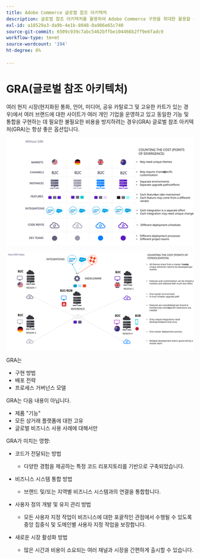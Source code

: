 ```yaml
---
title: Adobe Commerce 글로벌 참조 아키텍처
description: 글로벌 참조 아키텍처를 활용하여 Adobe Commerce 구현을 최대한 활용할 수 있습니다.
exl-id: a18529a3-da9b-4e1b-8048-0a906e65c740
source-git-commit: 6509c939c7abc5462bffbe104466b2ff9e6fadc9
workflow-type: tm+mt
source-wordcount: '194'
ht-degree: 0%

---
```


# GRA(글로벌 참조 아키텍처)

여러 현지 시장(현지화된 통화, 언어, 미디어, 공유 카탈로그 및 고유한 카트가 있는 경우)에서 여러 브랜드에 대한 사이트가 여러 개인 기업을 운영하고 있고 동일한 기능 및 통합을 구현하는 데 필요한 불필요한 비용을 방지하려는 경우(GRA) 글로벌 참조 아키텍처(GRA)는 항상 좋은 옵션입니다.

![아키텍처의 차이 비용을 설명하는 표](../../assets/playbooks/divergent-architecture.svg)

![아키텍처 통합 비용을 설명하는 표](../../assets/playbooks/consolidated-architecture.svg)

GRA는

- 구현 방법
- 배포 전략
- 프로세스 거버넌스 모델

GRA는 다음 내용이 아닙니다.

- 제품 &quot;기능&quot;
- 모든 상거래 플랫폼에 대한 고유
- 글로벌 비즈니스 사용 사례에 대해서만

GRA가 미치는 영향:

- 코드가 전달되는 방법

   - 다양한 경험을 제공하는 특정 코드 리포지토리를 기반으로 구축되었습니다.

- 비즈니스 시스템 통합 방법

   - 브랜드 및/또는 지역별 비즈니스 시스템과의 연결을 통합합니다.

- 사용자 정의 개발 및 유지 관리 방법

   - 모든 사용자 지정 작업이 비즈니스에 대한 포괄적인 관점에서 수행될 수 있도록 중앙 집중식 및 도메인별 사용자 지정 작업을 보장합니다.

- 새로운 시장 활성화 방법

   - 많은 시간과 비용이 소요되는 여러 채널과 시장을 간편하게 출시할 수 있습니다.
